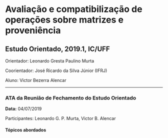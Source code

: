 # Avaliação e compatibilização de operações sobre matrizes e proveniência

## Estudo Orientado, 2019.1, IC/UFF

Orientador: Leonardo Gresta Paulino Murta

Coorientador: José Ricardo da Silva Júnior (IFRJ)

Aluno: Victor Bezerra Alencar

---

### ATA da Reunião de Fechamento do Estudo Orientado

**Data:** 04/07/2019

Participantes: Leonardo G. P. Murta, Victor B. Alencar

#### Tópicos abordados
